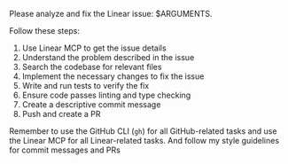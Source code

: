 Please analyze and fix the Linear issue: $ARGUMENTS.

Follow these steps:

1. Use Linear MCP to get the issue details
2. Understand the problem described in the issue
3. Search the codebase for relevant files
4. Implement the necessary changes to fix the issue
5. Write and run tests to verify the fix
6. Ensure code passes linting and type checking
7. Create a descriptive commit message
8. Push and create a PR

Remember to use the GitHub CLI (`gh`) for all GitHub-related tasks and use the Linear MCP for all Linear-related tasks.
And follow my style guidelines for commit messages and PRs
